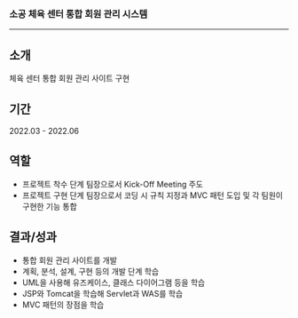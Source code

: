 ### 소공 체육 센터 통합 회원 관리 시스템

---

## 소개


체육 센터 통합 회원 관리 사이트 구현


## 기간

2022.03 - 2022.06


## 역할

- 프로젝트 착수 단계 팀장으로서 Kick-Off Meeting 주도
- 프로젝트 구현 단계 팀장으로서 코딩 시 규칙 지정과
MVC 패턴 도입 및 각 팀원이 구현한 기능 통합


## 결과/성과

- 통합 회원 관리 사이트를 개발
- 계획, 분석, 설계, 구현 등의 개발 단계 학습
- UML을 사용해 유즈케이스, 클래스 다이어그램 등을 학습
- JSP와 Tomcat을 학습해 Servlet과 WAS를 학습
- MVC 패턴의 장점을 학습
